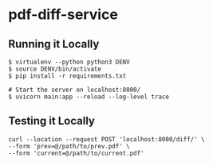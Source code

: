 # pdf-diff-service

## Running it Locally
```
$ virtualenv --python python3 DENV
$ source DENV/bin/activate
$ pip install -r requirements.txt

# Start the server on localhost:8000/
$ uvicorn main:app --reload --log-level trace
```

## Testing it Locally
```
curl --location --request POST 'localhost:8000/diff/' \
--form 'prev=@/path/to/prev.pdf' \
--form 'current=@/path/to/current.pdf'
```
